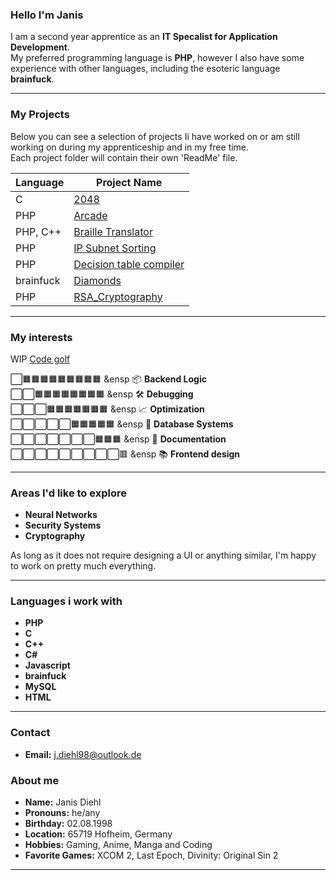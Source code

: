 ### Hello I'm Janis

I am a second year apprentice as an **IT Specalist for Application Development**. <br>
My preferred programming language is **PHP**, however I also have some experience with other languages, including the esoteric language **brainfuck**.

---

### My Projects

Below you can see a selection of projects Ii have worked on or am still working on during my apprenticeship and in my free time.<br>
Each project folder will contain their own 'ReadMe' file.

| Language | Project Name                                               |
|----------|------------------------------------------------------------|
|C         | [2048](/01_2048)                                          |
|PHP       | [Arcade](/02_Arcade)                                      |
|PHP, C++  | [Braille Translator](/03_Braille_translator)              |
|PHP       | [IP Subnet Sorting](/04_IP_Subnet_sorting)                |
|PHP       | [Decision table compiler](/05_Decision_table_compiler)    |
|brainfuck | [Diamonds](/06_Diamonds_brainfuck)                        |
|PHP       | [RSA_Cryptography](/07_RSA_Cryptography)                  |

---

### My interests
WIP
[Code golf](https://code.golf/golfers/Sephirem98)

⬜🟧🟧🟧🟧🟧🟧🟧🟧🟧 &ensp 📦 **Backend Logic** <br>
⬜⬜🟧🟧🟧🟧🟧🟧🟧🟧 &ensp 🛠️ **Debugging** <br>
⬜⬜⬜🟧🟧🟧🟧🟧🟧🟧 &ensp 📈 **Optimization** <br>
⬜⬜⬜⬜⬜🟧🟧🟧🟧🟧 &ensp 🧠 **Database Systems** <br>
⬜⬜⬜⬜⬜⬜⬜🟧🟧🟧 &ensp 📝 **Documentation** <br>
⬜⬜⬜⬜⬜⬜⬜⬜⬜🟥 &ensp 📚 **Frontend design** <br>

---

### Areas I'd like to explore
- **Neural Networks**
- **Security Systems**
- **Cryptography**

As long as it does not require designing a UI or anything similar, I'm happy to work on pretty much everything.

---

### Languages i work with

- **PHP**
- **C**
- **C++**
- **C#**
- **Javascript**
- **brainfuck**
- **MySQL**
- **HTML**

---

### Contact
- **Email:** [j.diehl98@outlook.de](mailto:j.diehl98@outlook.de)

### About me
- **Name:** Janis Diehl
- **Pronouns:** he/any
- **Birthday:** 02.08.1998
- **Location:** 65719 Hofheim, Germany
- **Hobbies:** Gaming, Anime, Manga and Coding
- **Favorite Games:** XCOM 2, Last Epoch, Divinity: Original Sin 2

---